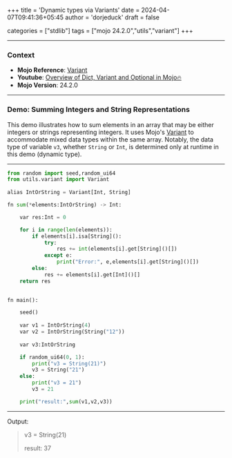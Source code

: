 +++
title = 'Dynamic types via Variants'
date = 2024-04-07T09:41:36+05:45
author = 'dorjeduck'
draft = false

categories = ["stdlib"]
tags = ["mojo 24.2.0","utils","variant"]
+++

---

### Context

- **Mojo Reference**: [Variant](https://docs.modular.com/mojo/stdlib/utils/variant)
- **Youtube**: [Overview of Dict, Variant and Optional in Mojo🔥](https://www.youtube.com/watch?v=ywbzfY5v2ZM)
- **Mojo Version**: 24.2.0

---

### Demo: Summing Integers and String Representations

This demo illustrates how to sum elements in an array that may be either integers or strings representing integers. It uses Mojo's [Variant](https://docs.modular.com/mojo/stdlib/utils/variant) to accommodate mixed data types within the same array. Notably, the data type of variable `v3`, whether `String` or `Int`, is determined only at runtime in this demo (dynamic type).

---
  
```python
from random import seed,random_ui64
from utils.variant import Variant
 
alias IntOrString = Variant[Int, String]

fn sum(*elements:IntOrString) -> Int:

    var res:Int = 0 

    for i in range(len(elements)):
        if elements[i].isa[String]():
            try:
                res += int(elements[i].get[String]()[])
            except e:
                print("Error:", e,elements[i].get[String]()[])
        else:
            res += elements[i].get[Int]()[]
    return res 
    

fn main():

    seed()
   
    var v1 = IntOrString(4)
    var v2 = IntOrString(String("12"))
    
    var v3:IntOrString

    if random_ui64(0, 1):
        print("v3 = String(21)")
        v3 = String("21")
    else:
        print("v3 = 21")
        v3 = 21

    print("result:",sum(v1,v2,v3))
```

---

Output:

> v3 = String(21)
>
> result: 37


